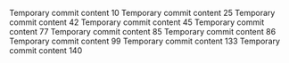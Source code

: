 Temporary commit content 10
Temporary commit content 25
Temporary commit content 42
Temporary commit content 45
Temporary commit content 77
Temporary commit content 85
Temporary commit content 86
Temporary commit content 99
Temporary commit content 133
Temporary commit content 140
